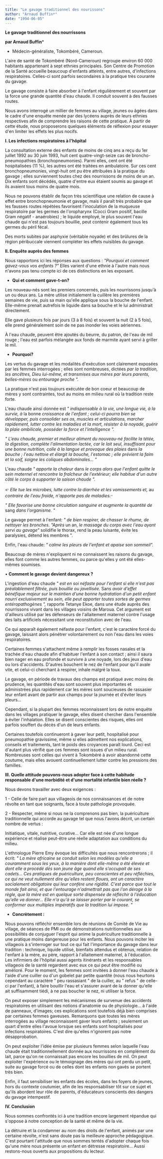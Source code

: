 ```yaml
---
title: "Le gavage traditionnel des nourissons"
author: "Arnaud Buffin*"
date: "1994-06-05"
---
```


**Le gavage traditionnel des nourrissons**

**par Arnaud Buffin**\*

- Médecin-généraliste, Tokombéré, Cameroun.

L'aire de santé de Tokombéré (Nord-Cameroun) regroupe environ 60 000 habitants appartenant à sept ethnies principales. Son Centre de Promotion de la Santé accueille beaucoup d'enfants atteints, entre autres, d'infections respiratoires. Celles-ci sont parfois secondaires à la pratique très courante du gavage.

Le gavage consiste à faire absorber à l'enfant régulièrement et souvent par la force une grande quantité d'eau chaude. Il conduit souvent à des fausses routes.

Nous avons interrogé un millier de femmes au village, jeunes ou âgées dans le cadre d'une enquête menée par des lycéens auprès de leurs ethnies respectives afin de comprendre les raisons de cette pratique. À partir de cette étude, nous proposerons quelques éléments de réflexion pour essayer d'en limiter les effets les plus nocifs.

**I. Les infections respiratoires à l'hôpital**

La consultation externe des enfants de moins de cinq ans a reçu du 1er juillet 1992 au 30 juin 1993, huit cent quatre-vingt-seize cas de broncho-pneumopathies (bronchopneumonies). Parmi elles, cent ont été hospitalisées (11 %), les autres ont été traitées en ambulatoire. Sur ces cent bronchopneumonies, vingt-huit ont pu être attribuées à la pratique du gavage ; elles surviennent toutes chez des nourrissons de moins de un an. Dix enfants sont décédés, quatre d'entre eux étaient soumis au gavage et ils avaient tous moins de quatre mois.

Nous ne pouvons établir de façon très scientifique une relation de cause à effet entre bronchopneumonie et gavage, mais il paraît très probable que les fausses routes répétées favorisent l'inoculation de la muqueuse respiratoire par les germes de l'oropharynx (Cocci Gram positif, bacille Gram négatif - anaérobies) ; le liquide employé, le plus souvent l'eau chaude qui n'est pas toujours bouillie, peut contenir également tous les germes du péril fécal.

Des morts subites par asphyxie (véritable noyade) et des brûlures de la région péribuccale viennent compléter les effets nuisibles du gavage.

**Il. Enquête auprès des femmes**

Nous rapportons ici les réponses aux questions : *"Pourquoi et comment gavez-vous vos enfants ?"* Elles varient d'une ethnie à l'autre mais nous n'avons pas tenu compte ici de ces distinctions en les exposant.

- **Qui et comment gave-t-on?**

Les nouveau-nés sont les premiers concernés, puis les nourrissons jusqu'à un ou deux ans. La mère utilise initialement la cuillère les premières semaines de vie, puis sa main qu'elle applique sous la bouche de l'enfant. Elle-même prenait autrefois le liquide dans sa bouche et le lui administrait directement.

Elle gave plusieurs fois par jours (3 à 8 fois) et souvent la nuit (2 à 5 fois), elle prend généralement soin de ne pas inonder les voies aériennes.

À l'eau chaude, peuvent être ajoutés du beurre, du patron, de l'eau de mil rouge ; l'eau est parfois mélangée aux fonds de marmite ayant servi à griller le mil.

- **Pourquoi?**

Les vertus du gavage et les modalités d'exécution sont clairement exposées par les femmes interrogées ; elles sont nombreuses, dictées *par la tradition, les ancêtres, Dieu lui-même, et transmises aux mères par leurs parents, belles-mères* ou *entourage proche ".*

La pratique n'est pas toujours exécutée de bon coeur et beaucoup de mères y sont contraintes, tout au moins en milieu rural où la tradition reste forte.

L'eau chaude ainsi donnée est *" indispensable à la vie, une longue vie, à la survie, à* la bonne *croissance de l'enfant ; celui-ci pourra bien se développer, puis consolider ses os, muscles et articulations, marcher rapidement, lutter contre les maladies et la mort, résister à la noyade, guérir la plaie ombilicale, posséder la force et l'intelligence ".*

*" L'eau chaude, premier et meilleur aliment du nouveau-né facilite la tétée, la digestion, complète l'alimentation lactée, car le lait seul, insuffisant pour une bonne nutrition, colle à la langue et provoque des plaies* dans *la bouche ; l'eau nettoie et élargit la bouche, l'estomac ; elle prévient la faim et la soif, soigne les coliques abdominales... "*

L'eau chaude *" apporte la chaleur* dans *le corps alors que l'enfant quitte le sein maternel et rencontre la fraîcheur de l'extérieur; elle habitue d'un autre côté le corps à supporter la saison chaude ".*

*<<sup>,</sup> Elle tue les microbes, lutte contre la diarrhée et les vomissements et,* au *contraire de l'eau froide, n'apporte pas de maladies.<sup>,,</sup>*

*" Elle favorise une bonne circulation sanguine et augmente la quantité de* sang *dans l'organisme. "*

Le gavage permet à l'enfant: *" de bien respirer, de chasser le rhume, de nettoyer les bronches. "Après* un an, *le massage du corps avec l'eau ayant servi au gavage"* solidifie le thorax, rend la peau luisante, évite les paralysies, détend les membres ".

Enfin, l'eau chaude: *" calme les pleurs de l'enfant et apaise son sommeil".*

Beaucoup de mères n'expliquent ni ne connaissent les raisons du gavage, elles font comme les autres femmes, ou parce qu'elles y ont été elles-mêmes soumises.

• **Comment le gavage devient dangereux ?**

L'ingestion d'eau chaude *" est en soi néfaste pour l'enfant si elle n'est pas préalablement filtrée, puis bouillie ou javellisée.* Sans *avoir d'effet bénéfique majeur sur le maintien d'une bonne hydratation d'un petit enfant nourri exclusivement* au *sein, elle peut apporter toutes sortes de germes entéropathogènes ",* rapporte Tetanye Ekoe, dans une étude auprès des nourrissons vivant dans les villages voisins de Maroua. Cet argument est d'ailleurs utilisé par les défenseurs de l'allaitement maternel contre l'usage des laits artificiels nécessitant une reconstitution avec de l'eau.

Ce qui apparaît également néfaste pour l'enfant, c'est le caractère forcé du gavage, laissant alors pénétrer volontairement ou non l'eau dans les voies respiratoires.

Certaines femmes s'attachent même à remplir les fosses nasales et la trachée d'eau chaude afin d'habituer l'enfant à son contact ; ainsi il saura bien nager en eau profonde et survivre à une noyade, lors des jeux d'eau ou lors d'accidents. D'autres bouchent le nez de l'enfant pour qu'il avale vite, et celui-ci cherchant à respirer, inhale malgré la toux.

Le gavage, en période de travaux des champs est pratiqué avec moins de prudence, les quantités d'eau sont souvent plus importantes et administrées plus rapidement car les mères sont soucieuses de rassasier leur enfant avant de partir aux champs pour la journée et d'éviter leurs pleurs...

Cependant, si la plupart des femmes reconnaissent lors de notre enquête dans les villages pratiquer le gavage, elles disent chercher dans l'ensemble à éviter l'inhalation. Elles se disent conscientes des risques, elles ont parfois souffert du décès d'un de leurs enfants.

Certaines toutefois continueront à gaver leur petit, hospitalisé pour pneumopathie gravissime, même si elles admettent nos explications, conseils et traitements, tant le poids des croyances paraît lourd. Ceci est d'autant plus vérifié que ces femmes sont issues d'un milieu rural. Nombreuses sont celles qui vivent à Tokombéré à avoir abandonné cette coutume, mais elles avouent continuellement lutter contre les pressions des familles.

**III. Quelle attitude pouvons-nous adopter face à cette habitude responsable d'une morbidité et d'une mortalité infantile bien réelle ?**

Nous devons travailler avec deux exigences :

1 - Celle de faire part aux villageois de nos connaissances et de notre révolte en tant que soignants, face à toute pathologie provoquée.

2 - Respecter, même si nous ne la comprenons pas bien, la puériculture traditionnelle qui accorde au gavage tel que nous l'avons décrit, un certain nombre de vertus :

Initiatique, vitale, nutritive, curative... Car elle est née d'une longue expérience et réalise peut-être une réelle adaptation aux conditions du milieu.

L'ethnologue Pierre Emy évoque les difficultés que nous rencontrerons ; il écrit: *" La mère africaine se conduit selon les modèles qu'elle a couramment sous les yeux, à la manière dont elle-même a été élevée et dont elle a procédé dès son jeune âge quand elle s'occupait de ses cadets... Ces pratiques de puériculture, peu conscientes et peu réfléchies, ce qui ne veut nullement dire qu'elles restent floues, ont un caractère socialement obligatoire qui leur confère une rigidité. C'est parce que tout le monde fait ainsi, et que l'entourage n'admettrait pas que l'on déroge à la règle, que la mère est en quelque sorte dispensée de réfléchir à l'éducation qu'elle va donner... Elle n'a qu'à se laisser porter par le courant, se conformer aux multiples impératifs que la tradition lui impose. "*

- **Concrètement :**

Nous pouvons réfléchir ensemble lors de réunions de Comité de Vie au village, de séances de PMI ou de démonstrations nutritionnelles aux possibilités de conjuguer l'esprit qui anime la puériculture traditionnelle à une pratique moins dangereuse pour les enfants. Nous pouvons inciter les villageois à s'interroger sur tout ce qui fait l'importance du gavage dans leur tradition : technique, liquide utilisé, bienfaits attendus et obtenus, relation de l'enfant à la mère, au père, rapport à l'allaitement maternel, à l'éducation. Les infirmiers de l'hôpital aussi agents itinérants et les responsables villageois de la santé regardent avec eux ce qui peut être modifié ou amélioré. Pour le moment, les femmes sont invitées à donner l'eau chaude à l'aide d'une cuiller ou d'un gobelet par petite quantité (nous nous heurtons cependant au caractère " peu rassasiant " de la cuiller, au " refus " de celle-ci par l'enfant), à faire bouillir l'eau et s'assurer avant de la donner qu'elle ait suffisamment tiédi, à ne pas boucher le nez, ni utiliser la force.

On peut exposer simplement les mécanismes de survenue des accidents respiratoires en utilisant des notions d'anatomie ou de physiologie... à l'aide de panneaux, d'images; ces explications sont toutefois déjà bien comprises par certaines femmes gaveuses. Remarquons que toutes les mères interrogées au village reconnaissent gaver leurs enfants ; seulement un quart d'entre elles l'avoue lorsque ses enfants sont hospitalisés pour infections respiratoires. C'est dire qu'elles n'ignorent pas notre désapprobation.

On peut exploiter l'idée émise par plusieurs femmes selon laquelle l'eau chaude était traditionnellement donnée aux nourrissons en complément du lait, parce qu'on ne connaissait pas encore les bouillies de mil. On peut exploiter l'expérience ou le témoignage des mères qui ont perdu un petit, suite au gavage forcé ou de celles dont les enfants non gavés se portent très bien.

Enfin, il faut sensibiliser les enfants des écoles, dans les foyers de jeunes, hors du contexte coutumier, afin de les responsabiliser tôt sur ce sujet et qu'ils abordent leur rôle de parents, d'éducateurs conscients des dangers du gavage intempestif.

**IV. Conclusion**

Nous sommes confrontés ici à une tradition encore largement répandue qui s'oppose à notre conception de la santé et même de la vie.

La détruire et la condamner au nom des droits de l'enfant, animés par une certaine révolte, n'est sans doute pas la meilleure approche pédagogique. C'est pourtant l'attitude que nous sommes tentés d'adopter chaque fois qu'une mère nous présente un enfant en détresse respiratoire... Aussi restons-nous ouverts aux propositions du lecteur.
